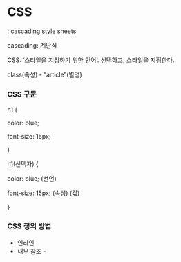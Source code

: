 # CSS

: cascading style sheets

cascading: 계단식

CSS: ‘스타일을 지정하기 위한 언어’. 선택하고, 스타일을 지정한다.

class(속성) - “article”(별명)

### CSS 구문

h1 {

  color: blue; 

  font-size: 15px; 

}

h1(선택자) {

  color: blue; (선언)

  font-size: 15px; (속성) (값)

}

### CSS 정의 방법

- 인라인
- 내부 참조 - <style>
- 외부 참조 - 분리된 CSS 파일
: 가장 많이 쓰는 방식. 추천

### 선택자 유형

- 기본 선택자 ex) #KOSPI_now
- 결합자
- 의사 클래스 / 요소

### 선택자 설명

- 요소: 서울사람
- 클래스: 최씨, 김씨
- 아이디: 지웅, 길동
- → 손병호 게임처럼: 서울사람 접어, 김씨 접어 등으로 스타일 지정
- 전체선택자
- 요소선택자
- 클래스선택자(.클래스이름)
.green {
color: green;
}
- 아이디선택자(#id이름)
- 자손결합자

lorem : 아무글자나 불러옴. 테스트할 때 사용

### CSS 적용 우선순위

: 범위가 좁을수록 강하다. (+ 같은 범위라면 밑에 있는 게 이김)

1. 중요도 - 사용시 주의 (절대자)
- !important
2. 우선순위
- 인라인 > id > class, 속성, pseudo-class,

### CSS 상속

CSS는 상속을 통해 부모 요소의 속성을 자식에게 상속한다.

- 상속 되는 것 예시
    - text 관련 요소(font, color, text-align), opacity 등
    - 여백 등은 상속되지 않음

### CSS 기본 스타일

- px(픽셀)
고정적인 단위
- %
백분율 단위
가변적인 레이아웃에서 자주 사용
- em
(바로 위, 부모 요소에 대한) 상속의 영향을 받음
배수 단위, 요소에 지정된 사이즈에 상대적인 사이즈를 가짐
ex) 자식 요소는 부모 요소에 비해 2배 - 2em
- rem
(바로 위, 부모 요소에 대한) 상속의 영향을 받지 않음
최상위 요소(html)의 사이즈를 기준으로 배수 단위를 가짐
ex) 브라우저마다 기본 글자의 몇 배 / 브라우저가 16px 2rem - 32px

- 크기 단위(vw)
    - px은 브라우저의 크기를 변경해도 그대로
    - vw는 브라우저의 크기에 따라 변한다

### 색상 단위

- 색상 키워드 ex) red
- RGB 색상 : ‘#’ + 16진수 표기법, rgb() 함수형 표기법
- HSL 색상 : 색상, 채도, 명도
- a는 alpha(투명도)

---

# CSS 선택자

### 결합자

1. 자손 결합자(공백 ‘ ‘) a b
    1. 어떤 요소 a 하위에 있는 모든 요소 b
2. 자식 결합자(>)a > b
    1. 어떤 요소 a 바로 밑에있는 요소 b
3. 형제 결합자(~) a ~ b
    1. 어떤 요소 a의 형제 요소중에서 뒤에 위치하는 b요소를 선택
4. 인접 형제 결합자(+) a + b
    1. 어떤 요소 a의 형제요소에 바로 뒤에 위치하는 b 요소를 선택한다.

```html
<div class="parent">
	<div> .parent요소의 자손 요소이자 자식요소이다.
			<div> .parent요소의 자손요소이다.
		</div>
	</div>
	<div class="a"></div> 위에 존재 또는 아래에 있는
	div요소들의 형제요소이다.
	<div></div> .a요소의 인접형제요소(바로 뒤에 있으니까)
	<div></div> .a요소의 일반 형제요소
</div>
```

---

# css box model

html의 모든 요소가 네모(박스모양)이고, 위에서부터 아래로, 왼쪽에서 오른쪽으로 쌓인다.

### css 원칙1

: 모든 요소는 네모(박스모델)이고,

  위에서부터 아래로, 왼쪽에서 오른쪽으로 쌓인다. (좌측 상단에 배치)

### box model 구성

- border: 테두리
- padding: 내용과 border 사이!
- 상하좌우!로 값을 입력
- shorthand를 통해서 표현 가능
    - 값1개: 상하좌우
    - 값2개: 상하, 좌우
    - 값3개: 상, 좌우, 하
    - 값4개: 상, 우, 하, 좌

### box model을 구성하는 영역

- margin : 요소 외부의 간격(border를 기준으로 하는 외부의 간격) / (다른 요소와의 간격)
- border: 요소의 경계선을 정하는 속성
- padding: 요소 내부(border를 기준으로)의 간격
    - 요소 내부의 content를 어디서부터 시작할건지, 얼만큼 공백을 주고 시작할건지를 정하는 속성
- content: 요소 내부에 있는 내용물
    - 이미지나 글자 등등

```html
<style>
  <div> {
	  width: 100px;
	  height: 100px;
	  background-color: blue;
	}
</style>
```

content만 100x100

```html
<style>
  <div> {
	  width: 100px;
	  height: 100px;
	  background-color: blue;
		margin: 50px;
	}
</style>
```

content 100 x 100

margin 50 (상하좌우)

```html
<style>
  <div> {
	  width: 100px;
	  height: 100px;
	  background-color: blue;
		margin-top: 50px;
		margin-left: 50px;
	}
</style>
```

content 100 x 100

margin 50 (상좌)

```html
<style>
<div> {
width: 100px;
height: 100px;
background-color: blue;
margin: 10px 20px 30px 40px;(상부터 시계방향: 상우하좌)
}
</style>
```

---

# box sizing

: 요소의 크기를 정할 때 어떤 방식으로 크기를 정할까?

box-sizing 속성을 변화 시켜 아래 두 개 중 하나를 선택해서 사용

1. content-box: 기본값, width속성을 지정하게 되면 내부에 있는 요소의 쟝소를 지정
2. border-box: 내부 요소(content)너비 + padding +border를 width로 지정

### 기본적으로 모든 요소의 box-sizing은 content-box

padding을 제외한 순수 contents 영역만을 box로 지정

### css 원칙2

: 모든 요소는 네모(박스모델)이고, 좌측상단에 배치

### 대표적으로 활용되는 Display

- display: block
- display: inline

나중에 보여줄일 있다 hidden

나중에 보여줄 일 없다 None

---

 

# css position

: 문서상에서 요소의 위치를 지정한다(웹페이지에서 요소가 나타날 위치)

어떤 방식으로 나타낼지를 정하는 속성

position

- static: 모든 태그의 기본값
    - 일반적인 요소의 배치 순서를 따른다. (위에서 아래, 왼쪽에서 오른쪽)
    - 부모 요소 내에서 배치될 때는 부모 요소의 위치(시작위치, 좌측상단)를 기준으로 배치된다.
- relative: 상대 위치
    - 자기 자신이 원래 존재해야했을 static 위치를 기준으로 이동한다.
    - 요소가 차지하는 공간은 static일때와 같다.
- absolute: 절대 위치
    - 요소를 일반적인 문서 흐름(위에서 아래로, 왼쪽에서 오른쪽으로)에서 제거한다. 흐름에 absolute 요소는 포함되지 않는다.
    - 흐름을 벗어난다. 없는 것처럼
    - static이 아닌 가장 가까이있는 부모 요소
- fixed: 고정 위치
    - 요소를 일반적인 흐름에서 제거한다.
    - 위치를 정할 대 부모 요소를 기준으로 하는 게 아닌 사용자화면(view port)를 기준으로 이동한다.
- sticky: 스크롤에 따라 변하는 속성 static → fixed로 변경
    - 이 속성을 적용한 요소는 평소에 문서 안에서는 position: static인 상태처럼 일반적인 흐름을 따른다
    - 스크롤 위치가 이 속성을 적용한 요소의 위치를 더이상 나타낼 수 없게 됐을 때, 그때부터 화면에 position: fixed 속성을 적용한 것처럼 화면에 고정시키게 된다.